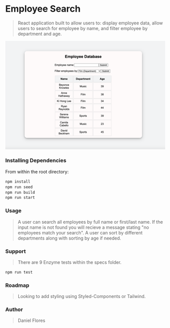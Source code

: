 # Employee Search

> React application built to allow users to: display employee data, allow users to search for employee by name, and filter employee by department and age.


<img src="EmployeeDatabase.png" alt="EmployeeDatabase"/>

### Installing Dependencies

From within the root directory:

```sh
npm install
npm run seed
npm run build
npm run start
```

### Usage

> A user can search all employees by full name or first/last name. If the input name is not found you will recieve a message stating "no employees match your search". A user can sort by different departments along with sorting by age if needed.

### Support

> There are 9 Enzyme tests within the specs folder.

```sh
npm run test
```

### Roadmap

> Looking to add styling using Styled-Components or Tailwind.


### Author

> Daniel Flores
